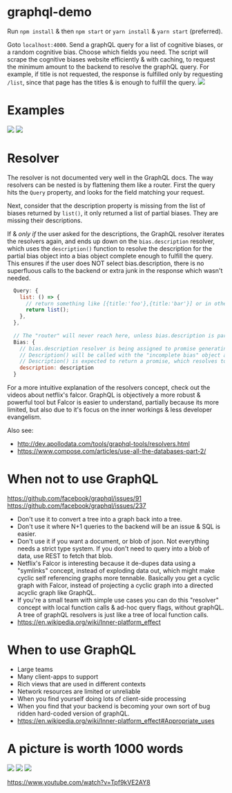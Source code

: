 # graphql-demo

Run `npm install` & then `npm start` or `yarn install` & `yarn start` (preferred).

Goto `localhost:4000`. Send a graphQL query for a list of cognitive biases, or a random cognitive bias. Choose which fields you need. The script will scrape the cognitive biases website efficiently & with caching, to request the minimum amount to the backend to resolve the graphQL query. For example, if title is not requested, the response is fulfilled only by requesting `/list`, since that page has the titles & is enough to fulfill the query.
![](https://i.imgur.com/eDvVAIZ.png)

# Examples
![](https://i.imgur.com/BkPgK7z.png)
![](https://i.imgur.com/ixBBnyo.png)

# Resolver
The resolver is not documented very well in the GraphQL docs. The way resolvers can be nested is by flattening them like a router. First the query hits the `Query` property, and looks for the field matching your request.

Next, consider that the description property is missing from the list of biases returned by `list()`, it only returned a list of partial biases. They are missing their descriptions.

If & *only if* the user asked for the descriptions, the GraphQL resolver iterates the resolvers again, and ends up down on the `bias.description` resolver, which uses the `description()` function to resolve the description for the partial bias object into a bias object complete enough to fulfill the query. This ensures if the user does NOT select bias.description, there is no superfluous calls to the backend or extra junk in the response which wasn't needed.
```js
  Query: {
    list: () => {
      // return something like [{title:'foo'},{title:'bar'}] or in other words 'description' is missing..
      return list();
    },
  },
  
  // The "router" will never reach here, unless bias.description is part of the query.
  Bias: {
    // bias.description resolver is being assigned to promise generating description() function
    // Description() will be called with the "incomplete bias" object as it's first arg.
    // Description() is expected to return a promise, which resolves to the value of the description.
    description: description  
  }
```

For a more intuitive explanation of the resolvers concept, check out the videos about netflix's falcor. GraphQL is objectively a more robust & powerful tool but Falcor is easier to understand, partially because its more limited, but also due to it's focus on the inner workings & less developer evangelism.

Also see:
- http://dev.apollodata.com/tools/graphql-tools/resolvers.html
- https://www.compose.com/articles/use-all-the-databases-part-2/

# When not to use GraphQL

https://github.com/facebook/graphql/issues/91
https://github.com/facebook/graphql/issues/237

- Don't use it to convert a tree into a graph back into a tree.
- Don't use it where N+1 queries to the backend will be an issue & SQL is easier.
- Don't use it if you want a document, or blob of json. Not everything needs a strict type system. If you don't need to query into a blob of data, use REST to fetch that blob.
- Netflix's Falcor is interesting because it de-dupes data using a "symlinks" concept, instead of exploding data out, which might make cyclic self referencing graphs more tennable. Basically you get a cyclic graph with Falcor, instead of projecting a cyclic graph into a directed acyclic graph like GraphQL.
- If you're a small team with simple use cases you can do this "resolver" concept with local function calls & ad-hoc query flags, without graphQL. A tree of graphQL resolvers is just like a tree of local function calls.
- https://en.wikipedia.org/wiki/Inner-platform_effect

# When to use GraphQL

- Large teams
- Many client-apps to support
- Rich views that are used in different contexts
- Network resources are limited or unreliable
- When you find yourself doing lots of client-side processing
- When you find that your backend is becoming your own sort of bug ridden hard-coded version of graphQL.
- https://en.wikipedia.org/wiki/Inner-platform_effect#Appropriate_uses

# A picture is worth 1000 words

![](https://i.imgur.com/l8cAHSN.png)
![](https://i.imgur.com/7I96Ixk.png)
![](https://i.imgur.com/BZG9Rkh.png)

https://www.youtube.com/watch?v=Tpf9kVE2AY8

